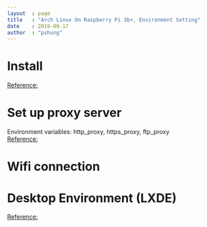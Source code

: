 ```yaml
---
layout  : page
title   : "Arch Linux On Raspberry Pi 3b+, Environment Setting"
date    : 2019-09-17
author  : "pshung"
---
```


# Install
[Reference:](https://archlinuxarm.org/platforms/armv8/broadcom/raspberry-pi-3)

# Set up proxy server
Environment variables: http_proxy, https_proxy, ftp_proxy  
[Reference:](https://wiki.archlinux.org/index.php/proxy_settings)

# Wifi connection


# Desktop Environment (LXDE)
[Reference:](https://wiki.archlinux.org/index.php/LXDE)